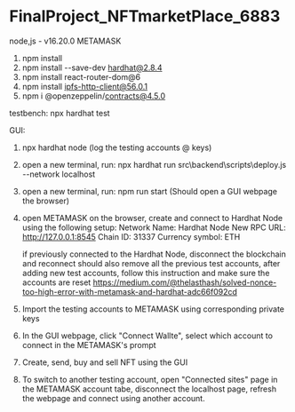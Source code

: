 # FinalProject_NFTmarketPlace_6883
 
 node,js - v16.20.0
 METAMASK
 
 
1. npm install
2. npm install --save-dev hardhat@2.8.4
3. npm install react-router-dom@6
4. npm install ipfs-http-client@56.0.1
5. npm i @openzeppelin/contracts@4.5.0

testbench:
 npx hardhat test
 
GUI:
 1. npx hardhat node     (log the testing accounts @ keys)
 2. open a new terminal, run: npx hardhat run src\backend\scripts\deploy.js --network localhost
 3. open a new terminal, run: npm run start     (Should open a GUI webpage the browser)
 4. open METAMASK on the browser, create and connect to Hardhat Node using the following setup:
     Network Name: Hardhat Node
     New RPC URL: http://127.0.0.1:8545
     Chain ID: 31337
     Currency symbol: ETH
 
     if previously connected to the Hardhat Node, disconnect the blockchain and reconnect
     should also remove all the previous test accounts, after adding new test accounts, follow this instruction and make sure the 
     accounts are reset 
     https://medium.com/@thelasthash/solved-nonce-too-high-error-with-metamask-and-hardhat-adc66f092cd
 5. Import the testing accounts to METAMASK using corresponding private keys
 6. In the GUI webpage, click "Connect Wallte", select which account to connect in the METAMASK's prompt
 7. Create, send, buy and sell NFT using the GUI
 8. To switch to another testing account, open "Connected sites" page in the METAMASK account tabe, disconnect the localhost page, refresh the webpage and connect using another account. 
